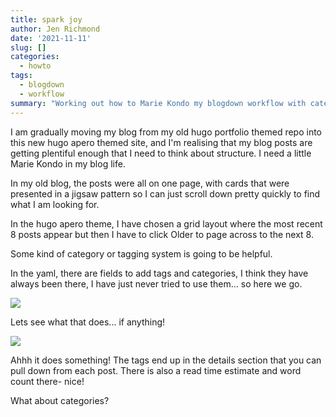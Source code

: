 ```yaml
---
title: spark joy
author: Jen Richmond
date: '2021-11-11'
slug: []
categories:
  - howto
tags:
  - blogdown
  - workflow
summary: "Working out how to Marie Kondo my blogdown workflow with categories and tags"
---
```


I am gradually moving my blog from my old hugo portfolio themed repo into this new hugo apero themed site, and I'm realising that my blog posts are getting plentiful enough that I need to think about structure. I need a little Marie Kondo in my blog life. 

In my old blog, the posts were all on one page, with cards that were presented in a jigsaw pattern so I can just scroll down pretty quickly to find what I am looking for. 

In the hugo apero theme, I have chosen a grid layout where the most recent 8 posts appear but then I have to click Older to page across to the next 8. 

Some kind of category or tagging system is going to be helpful. 

In the yaml, there are fields to add tags and categories, I think they have always been there, I have just never tried to use them... so here we go. 


![](/img/tags.png)<!-- -->


Lets see what that does... if anything!

![](/img/details.png)<!-- -->

Ahhh it does something! The tags end up in the details section that you can pull down from each post. There is also a read time estimate and word count there- nice!

What about categories?

